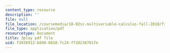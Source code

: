 ```yaml
---
content_type: resource
description: ''
file: null
file_location: /coursemedia/18-02sc-multivariable-calculus-fall-2010/f3036912b84068107c24ff28236761fe_Tgk9wURblAw.pdf
file_type: application/pdf
resourcetype: Document
title: 3play pdf file
uid: f3036912-b840-6810-7c24-ff28236761fe
---
```


